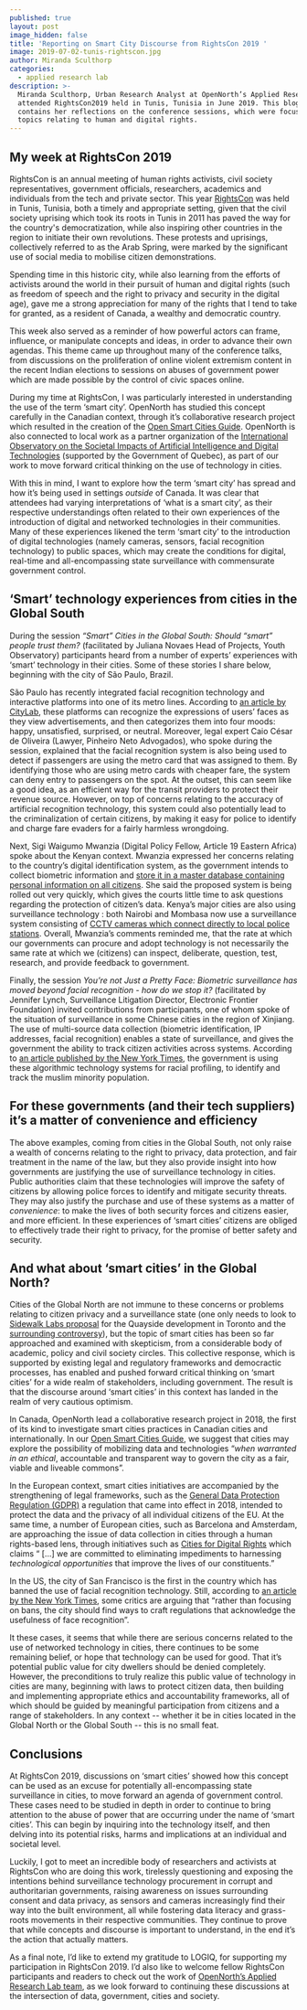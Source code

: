 ```yaml
---
published: true
layout: post
image_hidden: false
title: 'Reporting on Smart City Discourse from RightsCon 2019 '
image: 2019-07-02-tunis-rightscon.jpg
author: Miranda Sculthorp
categories:
  - applied research lab
description: >-
  Miranda Sculthorp, Urban Research Analyst at OpenNorth’s Applied Research Lab
  attended RightsCon2019 held in Tunis, Tunisia in June 2019. This blogpost
  contains her reflections on the conference sessions, which were focused on
  topics relating to human and digital rights.
---
```

## My week at RightsCon 2019

RightsCon is an annual meeting of human rights activists, civil society representatives, government officials, researchers, academics and individuals from the tech and private sector. This year [RightsCon](https://www.rightscon.org/) was held in Tunis, Tunisia, both a timely and appropriate setting, given that the civil society uprising which took its roots in Tunis in 2011 has paved the way for the country's democratization, while also inspiring other countries in the region to initiate their own revolutions. These protests and uprisings, collectively referred to as the Arab Spring, were marked by the significant use of social media to mobilise citizen demonstrations.

Spending time in this historic city, while also learning from the efforts of activists around the world in their pursuit of human and digital rights (such as freedom of speech and the right to privacy and security in the digital age), gave me a strong appreciation for many of the rights that I tend to take for granted, as a resident of Canada, a wealthy and democratic country. 

This week also served as a reminder of how powerful actors can frame, influence, or manipulate concepts and ideas, in order to advance their own agendas. This theme came up throughout many of the conference talks, from discussions on the proliferation of online violent extremism content in the recent Indian elections to sessions on abuses of government power which are made possible by the control of civic spaces online. 

During my time at RightsCon, I was particularly interested in understanding the use of the term ‘smart city’. OpenNorth has studied this concept carefully in the Canadian context, through it’s collaborative research project which resulted in the creation of the [Open Smart Cities Guide](https://www.opennorth.ca/publications/#open-smart-cities-guide). OpenNorth is also connected to local work as a partner organization of the [International Observatory on the Societal Impacts of Artificial Intelligence and Digital Technologies](https://observatoire-ia.ulaval.ca/) (supported by the Government of Quebec), as part of our work to move forward critical thinking on the use of technology in cities.

With this in mind, I want to explore how the term ‘smart city’ has spread and how it’s being used in settings _outside_ of Canada. It was clear that attendees had varying interpretations of ‘what is a smart city’, as their respective understandings often related to their own experiences of the introduction of digital and networked technologies in their communities. Many of these experiences likened the term ‘smart city’ to the introduction of digital technologies (namely cameras, sensors, facial recognition technology) to public spaces, which may create the conditions for digital, real-time and all-encompassing state surveillance with commensurate government control. 

## ‘Smart’ technology experiences from cities in the Global South

During the session _“Smart” Cities in the Global South: Should “smart” people trust them?_ (facilitated by Juliana Novaes Head of Projects, Youth Observatory) participants heard from a number of experts’ experiences with ‘smart’ technology in their cities. Some of these stories I share below, beginning with the city of São Paulo, Brazil. 

São Paulo has recently integrated facial recognition technology and interactive platforms into one of its metro lines. According to [an article by CityLab](https://www.citylab.com/design/2018/05/the-metro-stations-of-sao-paulo-that-read-your-face/559811/), these platforms can recognize the expressions of users’ faces as they view advertisements, and then categorizes them into four moods: happy, unsatisfied, surprised, or neutral. Moreover, legal expert Caio César de Oliveira (Lawyer, Pinheiro Neto Advogados), who spoke during the session, explained that the facial recognition system is also being used to detect if passengers are using the metro card that was assigned to them. By identifying those who are using metro cards with cheaper fare, the system can deny entry to passengers on the spot. At the outset, this can seem like a good idea, as an efficient way for the transit providers to protect their revenue source. However, on top of concerns relating to the accuracy of artificial recognition technology, this system could also potentially lead to the criminalization of certain citizens, by making it easy for police to identify and charge fare evaders for a fairly harmless wrongdoing.   

Next, Sigi Waigumo Mwanzia (Digital Policy Fellow, Article 19 Eastern Africa) spoke about the Kenyan context. Mwanzia expressed her concerns relating to the country’s digital identification system, as the government intends to collect biometric information and [store it in a master database containing personal information on all citizens](https://www.standardmedia.co.ke/article/2001310385/huduma-namba-database-to-contain-citizenship-details). She said the proposed system is being rolled out very quickly, which gives the courts little time to ask questions regarding the protection of citizen’s data. Kenya’s major cities are also using surveillance technology : both Nairobi and Mombasa now use a surveillance system consisting of [CCTV cameras which connect directly to local police stations](https://privacyinternational.org/state-privacy/1005/state-privacy-kenya#identification). Overall, Mwanzia’s comments reminded me, that the rate at which our governments can procure and adopt technology is not necessarily the same rate at which we (citizens) can inspect, deliberate, question, test, research, and provide feedback to government. 

Finally, the session _You’re not Just a Pretty Face: Biometric surveillance has moved beyond facial recognition - how do we stop it?_ (facilitated by Jennifer Lynch, Surveillance Litigation Director, Electronic Frontier Foundation) invited contributions from participants, one of whom spoke of the situation of surveillance in some Chinese cities in the region of Xinjiang. The use of multi-source data collection (biometric identification, IP addresses, facial recognition) enables a state of surveillance, and gives the government the ability to track citizen activities across systems. According to [an article published by the New York Times](https://www.nytimes.com/2019/04/14/technology/china-surveillance-artificial-intelligence-racial-profiling.html), the government is using these algorithmic technology systems for racial profiling, to identify and track the muslim minority population. 

## For these governments (and their tech suppliers) it’s a matter of convenience and efficiency

The above examples, coming from cities in the Global South, not only raise a wealth of concerns relating to the right to privacy, data protection, and fair treatment in the name of the law, but they also provide insight into how governments are justifying the use of surveillance technology in cities. Public authorities claim that these technologies will improve the safety of citizens by allowing police forces to identify and mitigate security threats. They may also justify the purchase and use of these systems as a matter of _convenience_: to make the lives of both security forces and citizens easier, and more efficient. In these experiences of ‘smart cities’ citizens are obliged to effectively trade their right to privacy, for the promise of better safety and security. 

## And what about ‘smart cities’ in the Global North?

Cities of the Global North are not immune to these concerns or problems relating to citizen privacy and a surveillance state (one only needs to look to [Sidewalk Labs proposal](https://www.sidewalktoronto.ca/documents/) for the Quayside development in Toronto and the [surrounding controversy](https://www.theguardian.com/cities/2019/jun/06/toronto-smart-city-google-project-privacy-concerns)), but the topic of smart cities has been so far approached and examined with skepticism, from a considerable body of academic, policy and civil society circles. This collective response, which is supported by existing legal and regulatory frameworks and democractic processes, has enabled and pushed forward critical thinking on ‘smart cities’ for a wide realm of stakeholders, including government. The result is that the discourse around ‘smart cities’ in this context has landed in the realm of very cautious optimism. 

In Canada, OpenNorth lead a collaborative research project in 2018, the first of its kind to investigate smart cities practices in Canadian cities and internationally. In our [Open Smart Cities Guide](https://www.opennorth.ca/publications/#open-smart-cities-guide), we suggest that cities may explore the possibility of mobilizing data and technologies “_when warranted in an ethical_, accountable and transparent way to govern the city as a fair, viable and liveable commons”. 

In the European context, smart cities initiatives are accompanied by the strengthening of legal frameworks, such as the [General Data Protection Regulation (GDPR)](https://eugdpr.org/) a regulation that came into effect in 2018, intended to protect the data and the privacy of all individual citizens of the EU. At the same time, a number of European cities, such as Barcelona and Amsterdam, are approaching the issue of data collection in cities through a human rights-based lens, through initiatives such as [Cities for Digital Rights](https://citiesfordigitalrights.org/) which claims “ [...] we are committed to eliminating impediments to harnessing _technological opportunities_ that improve the lives of our constituents.” 

In the US, the city of San Francisco is the first in the country which has banned the use of facial recognition technology. Still, according to [an article by the New York Times](https://www.nytimes.com/2019/05/14/us/facial-recognition-ban-san-francisco.html), some critics are arguing that “rather than focusing on bans, the city should find ways to craft regulations that acknowledge the usefulness of face recognition”.

It these cases, it seems that while there are serious concerns related to the use of networked technology in cities, there continues to be some remaining belief, or hope that technology can be used for good. That it’s potential public value for city dwellers should be denied completely. However, the preconditions to truly realize this public value of technology in cities are many, beginning with laws to protect citizen data, then building and implementing appropriate ethics and accountability frameworks, all of which should be guided by meaningful participation from citizens and a range of stakeholders. In any context -- whether it be in cities located in the Global North or the Global South -- this is no small feat. 

## Conclusions

At RightsCon 2019, discussions on ‘smart cities’ showed how this concept can be used as an excuse for potentially all-encompassing state surveillance in cities, to move forward an agenda of government control. These cases need to be studied in depth in order to continue to bring attention to the abuse of power that are occurring under the name of ‘smart cities’. This can begin by inquiring into the technology itself, and then delving into its potential risks, harms and implications at an individual and societal level. 

Luckily, I got to meet an incredible body of researchers and activists at RightsCon who are doing this work, tirelessly questioning and exposing the intentions behind surveillance technology procurement in corrupt and authoritarian governments, raising awareness on issues surrounding consent and data privacy, as sensors and cameras increasingly find their way into the built environment, all while fostering data literacy and grass-roots movements in their respective communities. They continue to prove that while concepts and discourse is important to understand, in the end it’s the action that actually matters. 

As a final note, I’d like to extend my gratitude to LOGIQ, for supporting my participation in RightsCon 2019. I’d also like to welcome fellow RightsCon participants and readers to check out the work of [OpenNorth’s Applied Research Lab team](https://www.opennorth.ca/applied-research-lab/), as we look forward to continuing these discussions at the intersection of data, government, cities and society.     
